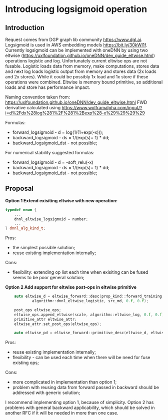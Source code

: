 # Introducing logsigmoid operation

## Introduction

Request comes from DGP graph lib community https://www.dgl.ai. Logsigmoid is
used in AWS embedding models https://bit.ly/30kWI1f. Currently logsigmoid can be
implemented with oneDNN by using two eltwise
(https://uxlfoundation.github.io/oneDNN/dev_guide_eltwise.html) operations
logistic and log. Unfortunately current eltwise ops are not fusable.
Logistic loads data from memory, make computations, stores data and next log
loads logistic output from memory and stores data (2x loads and 2x stores). While
it could be possibly 1x load and 1x store if these operations were combined.
Eltwise is memory bound primitive, so additional loads and store has performance
impact.

Naming convention taken from: https://uxlfoundation.github.io/oneDNN/dev_guide_eltwise.html
FWD derivative calculated using https://www.wolframalpha.com/input/?i=d%2Fdx%28log%281%2F%281%2Bexp%28-x%29%29%29%29

Formulas:
- forward_logsigmoid - d = log(1/(1+exp(-x)));
- backward_logsigmoid - ds = 1/(exp(s)+ 1) * dd;
- backward_logsigmoid_dst - not possible;

For numerical stability suggested formulas:
- forward_logsigmoid - d = -soft_relu(-x)
- backward_logsigmoid - ds = 1/(exp(s)+ 1) * dd;
- backward_logsigmoid_dst - not possible;

## Proposal

**Option 1 Extend exisiting eltwise with new operation:**

``` cpp
typedef enum {
    ...
    dnnl_eltwise_logsigmoid = number;
    ...
} dnnl_alg_kind_t;
```

Pros:
- the simplest possible solution;
- reuse existing implementation internally;

Cons:
- flexibility: extending op list each time when exisiting can be fused seems to
be poor general solution;

**Option 2 Add support for eltwise post-ops in eltwise primitive**

``` cpp
    auto eltwise_d = eltwise_forward::desc(prop_kind::forward_training,
            algorithm::dnnl_eltwise_logistic, src_md, 0.f, 0.f);

    post_ops eltwise_ops;
    eltwise_ops.append_eltwise(scale, algorithm::eltwise_log, 0.f, 0.f);
    primitive_attr eltwise_attr;
    eltwise_attr.set_post_ops(eltwise_ops);

    auto eltwise_pd = eltwise_forward::primitive_desc(eltwise_d, eltwise_attr, engine);
```

Pros:
- reuse existing implementation internally;
- flexibility - can be used each time when there will be need for fuse existing
ops;

Cons:
- more complicated in implementation than option 1;
- problem with reusing data from forward passed in backward should be addressed
with generic solution;

I recommend implementing option 1, because of simplicity. Option 2 has
problems with general backward applicability, which should be solved in another
RFC if it will be needed in more than one case.
